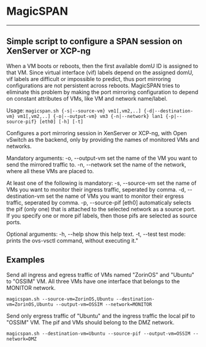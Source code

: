# MagicSPAN
---

## Simple script to configure a SPAN session on XenServer or XCP-ng

When a VM boots or reboots, then the first available domU ID is assigned to that VM. Since virtual interface (vif) labels depend on the assigned domU, vif labels are difficult or impossible to predict, thus port mirroring configurations are not persistent across reboots. MagicSPAN tries to eliminate this problem by making the port mirroring configuration to depend on constant attributes of VMs, like VM and network name/label.    

Usage: `magicspan.sh {-s|--source-vm} vm1[,vm2,..] {-d|--destination-vm} vm1[,vm2,..] {-o|--output-vm} vm3 {-n|--network} lan1 {-p|--source-pif} [eth0] [-h] [-t]`

Configures a port mirroring session in XenServer or XCP-ng, with Open vSwitch as the backend, only by providing the names of monitored VMs and networks.

Mandatory arguments:
    -o, --output-vm       set the name of the VM you want to send the
                          mirrored traffic to.
    -n, --network         set the name of the network, where all these
                          VMs are placed to.

At least one of the following is mandatory:
    -s, --source-vm          set the name of VMs you want to monitor their ingress traffic, 
                             seperated by comma.
    -d, --destination-vm     set the name of VMs you want to monitor their ergress traffic,
                             seperated by comma.
    -p, --source-pif [eth0]  automaticaly selects the pif (only one) that is attached to the
                             selected network as a source port. If you specify one or more pif
                             labels, then those pifs are selected as source ports. 

Optional arguments:	
    -h, --help              show this help text.
    -t, --test              test mode: prints the ovs-vsctl command, without executing it."


## Examples

Send all ingress and egress traffic of VMs named "ZorinOS" and "Ubuntu" to "OSSIM" VM. All three VMs have one interface that belongs to the MONITOR network.

    magicspan.sh --source-vm=ZorinOS,Ubuntu --destination-vm=ZorinOS,Ubuntu --output-vm=OSSIM --network=MONITOR
    
Send only ergress traffic of "Ubuntu" and the ingress traffic the local pif to "OSSIM" VM. The pif and VMs should belong to the DMZ network.    
    
    magicspan.sh --destination-vm=Ubuntu --source-pif --output-vm=OSSIM --network=DMZ
